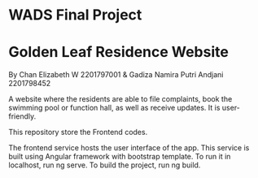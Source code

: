 # WADS Final Project
# Golden Leaf Residence Website

By Chan Elizabeth W 2201797001 & Gadiza Namira Putri Andjani 2201798452


A website where the residents are able to file complaints, book the swimming pool or function hall, as well as receive updates. It is user-friendly.

This repository store the Frontend codes.

The frontend service hosts the user interface of the app. This service is built using Angular framework with bootstrap template. To run it in localhost, run ng serve. To build the project, run ng build.
